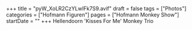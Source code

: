+++
title = "pyW_XoLR2CzYLwIFk7S9.avif"
draft = false
tags = ["Photos"]
categories = ["Hofmann Figuren"]
pages = ["Hofmann Monkey Show"]
startDate = ""
+++
Hellendoorn 'Kisses For Me' Monkey Trio
